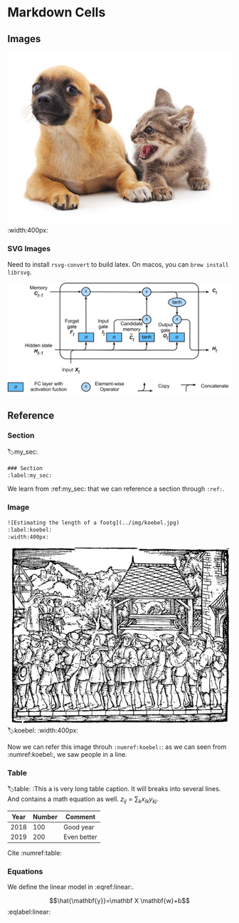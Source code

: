 # Markdown Cells


## Images

![A nice image with a cat and a dog](../img/catdog.jpg)
:width:400px:


### SVG Images

Need to install `rsvg-convert` to build latex. On macos, you can
`brew install librsvg`.

![A LSTM cell](../img/lstm.svg)

## Reference

### Section
:label:my_sec:

```
### Section
:label:my_sec:
```


We learn from :ref:my_sec: that we can reference a section through `:ref:`.


### Image

```
![Estimating the length of a footg](../img/koebel.jpg)
:label:koebel:
:width:400px:
```

![Estimating the length of a footg](../img/koebel.jpg)
:label:koebel:
:width:400px:


Now we can refer this image throuh `:numref:koebel:`: as we can seen from
:numref:koebel:, we saw people in a line.

### Table


:label:table:
:This a is very long table caption. It will breaks into several lines. And
contains a math equation as well. $z_{ij} = \sum_{k}x_{ik}y_{kj}$.

| Year | Number | Comment |
| ---  | --- | --- |
| 2018 | 100 | Good year |
| 2019 | 200 | Even better |

Cite :numref:table:

### Equations

We define the linear model in :eqref:linear:.

$$\hat{\mathbf{y}}=\mathbf X \mathbf{w}+b$$
:eqlabel:linear:
